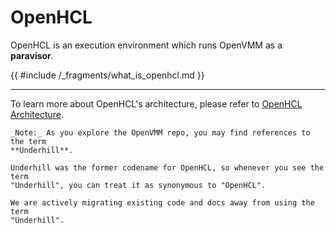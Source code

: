 # OpenHCL

OpenHCL is an execution environment which runs OpenVMM as a **paravisor**.

{{ #include /_fragments/what_is_openhcl.md }}

* * *

To learn more about OpenHCL's architecture, please refer to
[OpenHCL Architecture](../reference/architecture/openhcl.md).

```admonish note
_Note:_ As you explore the OpenVMM repo, you may find references to the term
**Underhill**.

Underhill was the former codename for OpenHCL, so whenever you see the term
"Underhill", you can treat it as synonymous to "OpenHCL".

We are actively migrating existing code and docs away from using the term
"Underhill".
```
